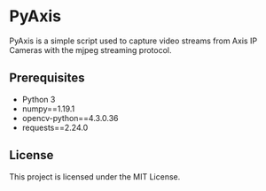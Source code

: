 # PyAxis
PyAxis is a simple script used to capture video streams from Axis IP Cameras with the mjpeg streaming protocol.


## Prerequisites
 - Python 3 
 - numpy==1.19.1
 - opencv-python==4.3.0.36
 - requests==2.24.0


## License

This project is licensed under the MIT License.


